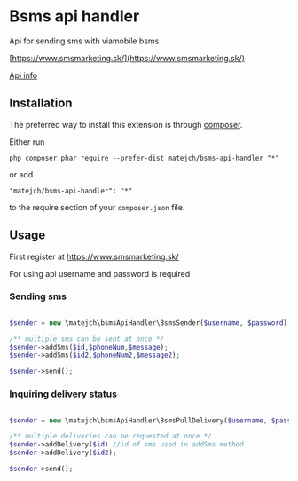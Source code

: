 Bsms api handler
================
Api for sending sms with viamobile bsms

[https://www.smsmarketing.sk/](https://www.smsmarketing.sk/)

[Api info](https://bsms.viamobile.sk/help/v2/en/)

Installation
------------

The preferred way to install this extension is through [composer](http://getcomposer.org/download/).

Either run

```
php composer.phar require --prefer-dist matejch/bsms-api-handler "*"
```

or add

```
"matejch/bsms-api-handler": "*"
```

to the require section of your `composer.json` file.


Usage
-----

First register at https://www.smsmarketing.sk/

For using api username and password is required

### Sending sms

```php

$sender = new \matejch\bsmsApiHandler\BsmsSender($username, $password);

/** multiple sms can be sent at once */
$sender->addSms($id,$phoneNum,$message);
$sender->addSms($id2,$phoneNum2,$message2);

$sender->send();

```
### Inquiring delivery status



```php

$sender = new \matejch\bsmsApiHandler\BsmsPullDelivery($username, $password);

/** multiple deliveries can be requested at once */
$sender->addDelivery($id) //id of sms used in addSms method
$sender->addDelivery($id2);

$sender->send();
```




